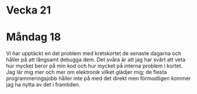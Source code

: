 # Vecka 21

# Måndag 18

Vi har upptäckt en del problem med kretskortet de senaste dagarna och håller på att långsamt debugga dem. Det svåra är att jag har svårt att veta hur mycket beror på min kod och hur mycket på interna problem i kortet. Jag lär mig mer och mer om elektronik vilket glädjer mig; de flesta programmeringsjobb håller inte på med det direkt men förmodligen kommer jag ha nytta av det i framtiden.
